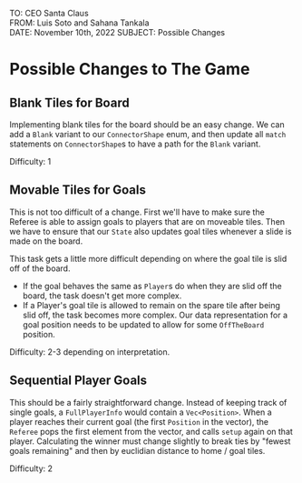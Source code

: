 TO: CEO Santa Claus  
FROM: Luis Soto and Sahana Tankala  
DATE: November 10th, 2022
SUBJECT: Possible Changes

# Possible Changes to The Game

## Blank Tiles for Board
Implementing blank tiles for the board should be an easy change. We can add a
`Blank` variant to our `ConnectorShape` enum, and then update all `match`
statements on `ConnectorShape`s to have a path for the `Blank` variant. 

Difficulty: 1

## Movable Tiles for Goals
This is not too difficult of a change. First we'll have to make sure the
Referee is able to assign goals to players that are on moveable tiles. Then we
have to ensure that our `State` also updates goal tiles whenever a slide is
made on the board.

This task gets a little more difficult depending on where the goal tile is slid off of the board. 
- If the goal behaves the same as `Player`s do when they are slid off the
  board, the task doesn't get more complex.
- If a Player's goal tile is allowed to remain on the spare tile after being
  slid off, the task becomes more complex. Our data representation for a goal
  position needs to be updated to allow for some `OffTheBoard` position.

Difficulty: 2-3 depending on interpretation.

## Sequential Player Goals
This should be a fairly straightforward change. Instead of keeping track of
single goals, a `FullPlayerInfo` would contain a `Vec<Position>`. When a player
reaches their current goal (the first `Position` in the vector), the `Referee`
pops the first element from the vector, and calls `setup` again on that player.
Calculating the winner must change slightly to break ties by "fewest goals
remaining" and then by euclidian distance to home / goal tiles. 

Difficulty: 2
